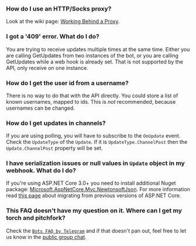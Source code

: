 ### How do I use an HTTP/Socks proxy?
Look at the wiki page: [Working Behind a Proxy](4/proxy.md).

### I got a '409' error. What do I do?
You are trying to receive updates multiple times at the same time. Either you are calling GetUpdates from two instances of the bot, or you are calling GetUpdates while a web hook is already set. That is not supported by the API, only receive on one instance.

### How do I get the user id from a username?
There is no way to do that with the API directly.
You could store a list of known usernames, mapped to ids.
This is *not* recommended, because usernames can be changed.

### How do I get updates in channels?
If you are using polling, you will have to subscribe to the `OnUpdate` event.
Check the `UpdateType` of the `Update`. If it is `UpdateType.ChannelPost` then the `Update.ChannelPost` property will be set.

### I have serialization issues or null values in `Update` object in my webhook. What do I do?
If you're using ASP.NET Core 3.0+ you need to install additional Nuget package: [Microsoft.AspNetCore.Mvc.NewtonsoftJson](https://www.nuget.org/packages/Microsoft.AspNetCore.Mvc.NewtonsoftJson/). For more information read [this page](https://docs.microsoft.com/en-us/aspnet/core/migration/22-to-30?view=aspnetcore-3.1&tabs=visual-studio#use-newtonsoftjson-in-an-aspnet-core-30-mvc-project) about migrating from previous versions of ASP.NET Core.

### This FAQ doesn't have my question on it. Where can I get my torch and pitchfork?
Check the [`Bots FAQ by Telegram`] and if that doesn't pan out, feel free to let us know in the [public group chat].


[`Bots FAQ by Telegram`]: https://core.telegram.org/bots/faq
[Public Group Chat]: https://t.me/joinchat/B35YY0QbLfd034CFnvCtCA
